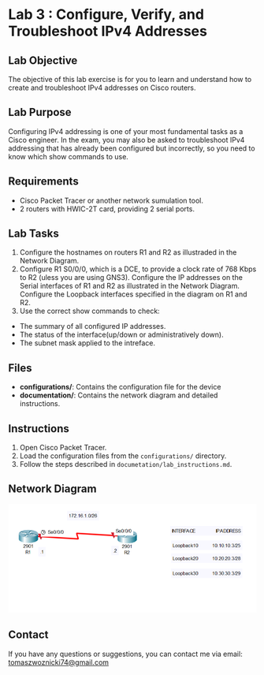 # Lab 3 : Configure, Verify, and Troubleshoot IPv4 Addresses

## Lab Objective
The objective of this lab exercise is for you to learn and understand how to create and troubleshoot IPv4 addresses on Cisco routers.

## Lab Purpose
Configuring IPv4 addressing is one of your most fundamental tasks as a Cisco engineer. In the exam, you may also be asked to troubleshoot IPv4 addressing that has already been configured but incorrectly, so you need to know which show commands to use.

## Requirements
- Cisco Packet Tracer or another network sumulation tool.
- 2 routers with HWIC-2T card, providing 2 serial ports.

## Lab Tasks 
1. Configure the hostnames on routers R1 and R2 as illustraded in the Network Diagram.
2. Configure R1 S0/0/0, which is a DCE, to provide a clock rate of 768 Kbps to R2 (uless you are using GNS3). Configure the IP addresses on the Serial interfaces of R1 and R2 as illustrated in the Network Diagram. Configure the Loopback interfaces specified in the diagram on R1 and R2.
3. Use the correct show commands to check:
- The summary of all configured IP addresses.
- The status of the interface(up/down or administratively down).
- The subnet mask applied to the intreface.

## Files
- **configurations/**: Contains the configuration file for the device
- **documentation/**: Contains the network diagram and detailed instructions.

## Instructions
1. Open Cisco Packet Tracer.
2. Load the configuration files from the `configurations/` directory.
3. Follow the steps described in `documetation/lab_instructions.md`.

## Network Diagram
![Network Diagram](documentation/network_diagram.png)

## Contact 
If you have any questions or suggestions, you can contact me via email: tomaszwoznicki74@gmail.com
